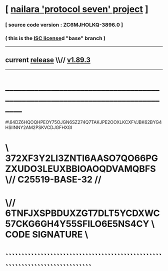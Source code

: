 
# [ [nailara 'protocol seven' project](http://nailara.network/) ]

### [ source code version : ZC6MJHOLKQ-3896.0 ]

### ( this is the [ISC license](license)d "base" branch )
---
## current [release](https://github.com/nailara-technologies/protocol-7/releases) \\\\// [v1.89.3](https://github.com/nailara-technologies/protocol-7/releases/tag/v1.89.3)
---
# ______________________________________________________________________________
#\\64DZ6HQOQHPEOY75OJGN6SZ274Q7TAKJPE2OOXLKCXFVJBK62BYG4HSIINNY2AM2PSKVCDJGFHXGI
# \\ 372XF3Y2LI3ZNTI6AASO7QO66PGZXUDO3LEUXBBIOAOQDVAMQBFS \\// C25519-BASE-32 //
#  \\// 6TNFJXSPBDUXZGT7DLT5YCDXWC57CKG6GH4Y55SFILO6E5NS4CY \\ CODE SIGNATURE \\
#   ````````````````````````````````````````````````````````````````````````````
